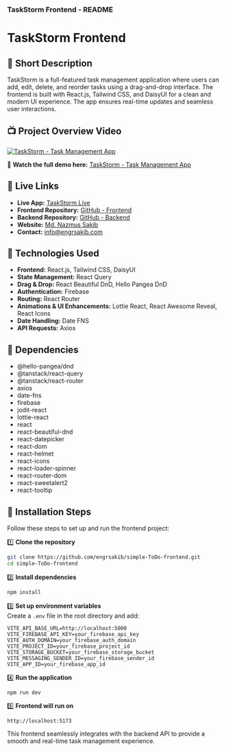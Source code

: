 ### TaskStorm Frontend - README  

# TaskStorm Frontend  

## 🔹 Short Description  
TaskStorm is a full-featured task management application where users can add, edit, delete, and reorder tasks using a drag-and-drop interface. The frontend is built with React.js, Tailwind CSS, and DaisyUI for a clean and modern UI experience. The app ensures real-time updates and seamless user interactions.  

## 📺 Project Overview Video
[![TaskStorm - Task Management App](https://img.youtube.com/vi/LrYQfnD70tA/0.jpg)](https://youtu.be/LrYQfnD70tA)

🔗 **Watch the full demo here:** [TaskStorm - Task Management App](https://youtu.be/LrYQfnD70tA)


## 🔹 Live Links  
- **Live App:** [TaskStorm Live](https://engrsakib-todo-applications.surge.sh/)  
- **Frontend Repository:** [GitHub - Frontend](https://github.com/engrsakib/simple-ToDo-frontend)  
- **Backend Repository:** [GitHub - Backend](https://github.com/engrsakib/simple-ToDo-Backend)  
- **Website:** [Md. Nazmus Sakib](https://www.engrsakib.com/)  
- **Contact:** info@engrsakib.com  

## 🔹 Technologies Used  
- **Frontend:** React.js, Tailwind CSS, DaisyUI  
- **State Management:** React Query  
- **Drag & Drop:** React Beautiful DnD, Hello Pangea DnD  
- **Authentication:** Firebase  
- **Routing:** React Router  
- **Animations & UI Enhancements:** Lottie React, React Awesome Reveal, React Icons  
- **Date Handling:** Date FNS  
- **API Requests:** Axios  

## 🔹 Dependencies  
- @hello-pangea/dnd  
- @tanstack/react-query  
- @tanstack/react-router  
- axios  
- date-fns  
- firebase   
- jodit-react  
- lottie-react  
- react   
- react-beautiful-dnd  
- react-datepicker  
- react-dom  
- react-helmet  
- react-icons  
- react-loader-spinner  
- react-router-dom  
- react-sweetalert2  
- react-tooltip  

## 🔹 Installation Steps  
Follow these steps to set up and run the frontend project:  

1️⃣ **Clone the repository**  
```bash
git clone https://github.com/engrsakib/simple-ToDo-frontend.git
cd simple-ToDo-frontend
```  

2️⃣ **Install dependencies**  
```bash
npm install
```  

3️⃣ **Set up environment variables**  
Create a `.env` file in the root directory and add:  
```
VITE_API_BASE_URL=http://localhost:5000
VITE_FIREBASE_API_KEY=your_firebase_api_key
VITE_AUTH_DOMAIN=your_firebase_auth_domain
VITE_PROJECT_ID=your_firebase_project_id
VITE_STORAGE_BUCKET=your_firebase_storage_bucket
VITE_MESSAGING_SENDER_ID=your_firebase_sender_id
VITE_APP_ID=your_firebase_app_id
```  

4️⃣ **Run the application**  
```bash
npm run dev
```  

5️⃣ **Frontend will run on**  
```
http://localhost:5173
```  

This frontend seamlessly integrates with the backend API to provide a smooth and real-time task management experience. 